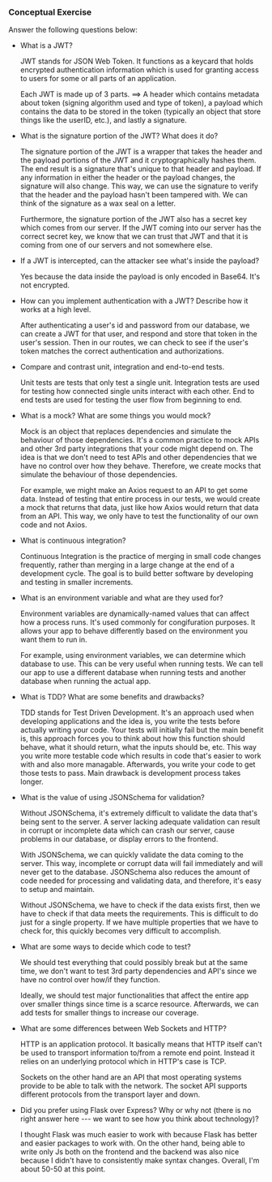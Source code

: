 ### Conceptual Exercise

Answer the following questions below:

- What is a JWT?

  JWT stands for JSON Web Token. It functions as a keycard that holds encrypted authentication information which is used for granting access to users for some or all parts of an application.

  Each JWT is made up of 3 parts. ==> A header which contains metadata about token (signing algorithm used and type of token), a payload which contains the data to be stored in the token (typically an object that store things like the userID, etc.), and lastly a signature.

- What is the signature portion of the JWT?  What does it do?

  The signature portion of the JWT is a wrapper that takes the header and the payload portions of the JWT and it cryptographically hashes them. The end result is a signature that's unique to that header and payload. If any information in either the header or the payload changes, the signature will also change. This way, we can use the signature to verify that the header and the payload hasn't been tampered with. We can think of the signature as a wax seal on a letter. 

  Furthermore, the signature portion of the JWT also has a secret key which comes from our server. If the JWT coming into our server has the correct secret key, we know that we can trust that JWT and that it is coming from one of our servers and not somewhere else.

- If a JWT is intercepted, can the attacker see what's inside the payload?

  Yes because the data inside the payload is only encoded in Base64. It's not encrypted.

- How can you implement authentication with a JWT?  Describe how it works at a high level.

  After authenticating a user's id and password from our database, we can create a JWT for that user, and respond and store that token in the user's session. Then in our routes, we can check to see if the user's token matches the correct authentication and authorizations.

- Compare and contrast unit, integration and end-to-end tests.

  Unit tests are tests that only test a single unit. Integration tests are used for testing how connected single units interact with each other. End to end tests are used for testing the user flow from beginning to end.

- What is a mock? What are some things you would mock?

  Mock is an object that replaces dependencies and simulate the behaviour of those dependencies. It's a common practice to mock APIs and other 3rd party integrations that your code might depend on. The idea is that we don't need to test APIs and other dependencies that we have no control over how they behave. Therefore, we create mocks that simulate the behaviour of those dependencies. 

  For example, we might make an Axios request to an API to get some data. Instead of testing that entire process in our tests, we would create a mock that returns that data, just like how Axios would return that data from an API. This way, we only have to test the functionality of our own code and not Axios. 

- What is continuous integration?

  Continuous Integration is the practice of merging in small code changes frequently, rather than merging in a large change at the end of a development cycle. The goal is to build better software by developing and testing in smaller increments.

- What is an environment variable and what are they used for?

  Environment variables are dynamically-named values that can affect how a process runs. It's used commonly for congifuration purposes. It allows your app to behave differently based on the environment you want them to run in. 

  For example, using environment variables, we can determine which database to use. This can be very useful when running tests. We can tell our app to use a different database when running tests and another database when running the actual app.

- What is TDD? What are some benefits and drawbacks?

  TDD stands for Test Driven Development. It's an approach used when developing applications and the idea is, you write the tests before actually writing your code. Your tests will initially fail but the main benefit is, this approach forces you to think about how this function should behave, what it should return, what the inputs should be, etc. This way you write more testable code which results in code that's easier to work with and also more managable. Afterwards, you write your code to get those tests to pass. Main drawback is development process takes longer. 

- What is the value of using JSONSchema for validation?

  Without JSONSchema, it's extremely difficult to validate the data that's being sent to the server. A server lacking adequate validation can result in corrupt or incomplete data which can crash our server, cause problems in our database, or display errors to the frontend.

  With JSONSchema, we can quickly validate the data coming to the server. This way, incomplete or corrupt data will fail immediately and will never get to the database. JSONSchema also reduces the amount of code needed for processing and validating data, and therefore, it's easy to setup and maintain.

  Without JSONSchema, we have to check if the data exists first, then we have to check if that data meets the requirements. This is difficult to do just for a single property. If we have multiple properties that we have to check for, this quickly becomes very difficult to accomplish.

- What are some ways to decide which code to test?

  We should test everything that could possibly break but at the same time, we don't want to test 3rd party dependencies and API's since we have no control over how/if they function.

  Ideally, we should test major functionalities that affect the entire app over smaller things since time is a scarce resource. Afterwards, we can add tests for smaller things to increase our coverage.

- What are some differences between Web Sockets and HTTP?

  HTTP is an application protocol. It basically means that HTTP itself can't be used to transport information to/from a remote end point. Instead it relies on an underlying protocol which in HTTP's case is TCP.

  Sockets on the other hand are an API that most operating systems provide to be able to talk with the network. The socket API supports different protocols from the transport layer and down.

- Did you prefer using Flask over Express? Why or why not (there is no right 
  answer here --- we want to see how you think about technology)?

  I thought Flask was much easier to work with because Flask has better and easier packages to work with. On the other hand, being able to write only Js both on the frontend and the backend was also nice because I didn't have to consistently make syntax changes. Overall, I'm about 50-50 at this point.